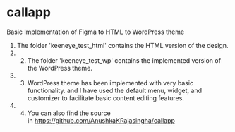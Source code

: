 # callapp
Basic Implementation of Figma to HTML to WordPress theme

01. The folder 'keeneye_test_html' contains the HTML version of the design.
2. 02. The folder 'keeneye_test_wp' contains the implemented version of the WordPress theme. 
3. 03. WordPress theme has been implemented with very basic functionality. and I have used the default menu, widget, and customizer to facilitate basic content editing features.
4. 04. You can also find the source in https://github.com/AnushkaKRajasingha/callapp
